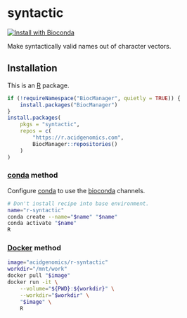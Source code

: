 # syntactic

[![Install with Bioconda](https://img.shields.io/badge/install%20with-bioconda-brightgreen.svg?style=flat)](http://bioconda.github.io/recipes/r-syntactic/README.html)

Make syntactically valid names out of character vectors.

## Installation

This is an [R][] package.

```r
if (!requireNamespace("BiocManager", quietly = TRUE)) {
    install.packages("BiocManager")
}
install.packages(
    pkgs = "syntactic",
    repos = c(
        "https://r.acidgenomics.com",
        BiocManager::repositories()
    )
)
```

### [conda][] method

Configure [conda][] to use the [bioconda][] channels.

```sh
# Don't install recipe into base environment.
name="r-syntactic"
conda create --name="$name" "$name"
conda activate "$name"
R
```

### [Docker][] method

```sh
image="acidgenomics/r-syntactic"
workdir="/mnt/work"
docker pull "$image"
docker run -it \
    --volume="${PWD}:${workdir}" \
    --workdir="$workdir" \
    "$image" \
    R
```

[bioconda]: https://bioconda.github.io/
[bioconductor]: https://bioconductor.org/
[conda]: https://conda.io/
[docker]: https://www.docker.com/
[r]: https://www.r-project.org/
